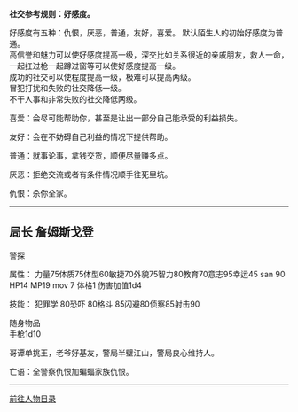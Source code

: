 
**社交参考规则：好感度。**

好感度有五种：仇恨，厌恶，普通，友好，喜爱。
默认陌生人的初始好感度为普通。  
高信誉和魅力可以使好感度提高一级，深交比如关系很近的亲戚朋友，救人一命，一起扛过枪一起蹲过窗等可以使好感度提高一级。  
成功的社交可以使程度提高一级，极难可以提高两级。  
冒犯打扰和失败的社交降低一级。  
不干人事和非常失败的社交降低两级。  

喜爱：会尽可能帮助你，甚至是让出一部分自己能承受的利益损失。

友好：会在不妨碍自己利益的情况下提供帮助。

普通：就事论事，拿钱交货，顺便尽量赚多点。

厌恶：拒绝交流或者有条件情况顺手往死里坑。

仇恨：杀你全家。

---
## 局长 詹姆斯戈登 

警探

属性：
力量75体质75体型60敏捷70外貌75智力80教育70意志95幸运45 san 90 HP14 MP19 mov 7 体格1 伤害加值1d4

技能：
犯罪学 80恐吓 80格斗 85闪避80侦察85射击90

随身物品  
手枪1d10

哥谭单挑王，老爷好基友，警局半壁江山，警局良心维持人。

亡语：全警察仇恨加蝙蝠家族仇恨。


---

[前往人物目录](../人物目录.md)